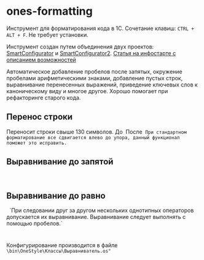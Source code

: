 # ones-formatting
Инструмент для форматирования кода в 1С. Сочетание клавиш: `CTRL + ALT + F`. Не требует установки.

Инструмент создан путем объединения двух проектов: <a href="https://github.com/ret-Phoenix/SmartConfigurator" target="_blank">SmartConfigurator</a> и <a href="https://github.com/ret-Phoenix/SmartConfigurator2" target="_blank">SmartConfigurator2</a>.
<a href="https://infostart.ru/public/635970/" target="_blank">Статья на инфостарте с описанием возможностей</a> 

Автоматическое добавление пробелов после запятых, окружение пробелами арифметическими знаками, добавление пустых строк, выравнивание перенесенных выражений, приведение ключевых слов к каноническому виду и многое другое.
Хорошо помогает при рефакторинге старого кода.

## Перенос строки
Переносит строки свыше 130 символов. До
<img src="https://raw.githubusercontent.com/leobrn/ones-formatting/main/img/ПереносСтрокиДо.png" alt="" style="zoom:80%;" />
После
<img src="https://raw.githubusercontent.com/leobrn/ones-formatting/main/img/ПереносСтрокиПосле.png" alt="" style="zoom:80%;" />
`При стандартном форматирование все сдвигается влево до упора, данный функционал поможет это исправить.`

## Выравнивание до запятой
<img src="https://raw.githubusercontent.com/leobrn/ones-formatting/main/img/ВыравниваниеДоЗапятойДо.png" alt="" style="zoom:80%;" />
<img src="https://raw.githubusercontent.com/leobrn/ones-formatting/main/img/ВыравниваниеДоЗапятойПосле.png" alt="" style="zoom:80%;" />

## Выравнивание до равно
<img src="https://raw.githubusercontent.com/leobrn/ones-formatting/main/img/ВыравниваниеДоРавноДо.png" alt="" style="zoom:80%;" />
<img src="https://raw.githubusercontent.com/leobrn/ones-formatting/main/img/ВыравниваниеДоРавноПосле.png" alt="" style="zoom:80%;" />
`При следовании друг за другом нескольких однотипных операторов допускается их выравнивание. Выравнивание следует выполнять с помощью пробелов.`

#
Конфигурирование производится в файле `\bin\OneStyle\Классы\Выравниватель.os"`
